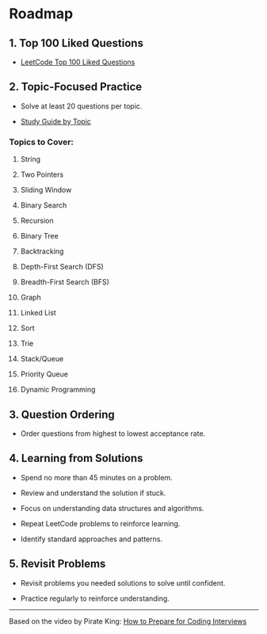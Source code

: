 # Roadmap

## 1. Top 100 Liked Questions 
 
- [LeetCode Top 100 Liked Questions](https://leetcode.com/problemset/?listId=79h8rn6&page=1&sorting=W3sic29ydE9yZGVyIjoiQVNDRU5ESU5HIiwib3JkZXJCeSI6IkRJRkZJQ1VMVFkifV0%3D)

## 2. Topic-Focused Practice 

- Solve at least 20 questions per topic.
 
- [Study Guide by Topic](https://www.piratekingdom.com/leetcode/study-guide)

### Topics to Cover: 

1. String

2. Two Pointers

3. Sliding Window

4. Binary Search

5. Recursion

6. Binary Tree

7. Backtracking

8. Depth-First Search (DFS)

9. Breadth-First Search (BFS)

10. Graph

11. Linked List

12. Sort

13. Trie

14. Stack/Queue

15. Priority Queue

16. Dynamic Programming

## 3. Question Ordering 

- Order questions from highest to lowest acceptance rate.

## 4. Learning from Solutions 

- Spend no more than 45 minutes on a problem.

- Review and understand the solution if stuck.

- Focus on understanding data structures and algorithms.

- Repeat LeetCode problems to reinforce learning.

- Identify standard approaches and patterns.

## 5. Revisit Problems 

- Revisit problems you needed solutions to solve until confident.

- Practice regularly to reinforce understanding.


---

Based on the video by Pirate King: [How to Prepare for Coding Interviews](https://www.youtube.com/watch?v=IB_F10twtvY&ab_channel=PIRATEKING)
